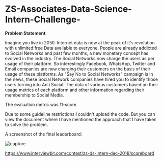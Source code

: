 # ZS-Associates-Data-Science-Intern-Challenge-

**Problem Statement**:

Imagine you live in 2050. Internet data is now at the peak of it's revolution with unlimited free Data available to everyone. People are already addicted to Social Networks and past few months, a new monetary concept has evolved in the industry. The Social Networks now charge the users as per usage of their platform. So interestingly Facebook, WhatsApp, Twitter and Email companies are now charging their customers on the basis of their usage of these platforms. As "Say No to Social Networks" campaign is in the news, these Social Network companies have hired you to identify those users turning into Anti Social. The data of various customers based on their usage metrics of each platform and other information regarding their membership to Social Media.

The evaluation metric was f1-score.

Due to some guideline restrictions I couldn't upload the code. But you can view the document where I have mentioned the approach that I have taken to solve the problem.

A screenshot of the final leaderboard:

![capture](https://user-images.githubusercontent.com/24243687/50097201-58f29980-023f-11e9-9a9b-d33b0d1d793c.PNG)

https://www.interviewbit.com/contest/zs-ds-intern-dec-2018/scoreboard
